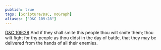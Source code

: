 ```yaml
---
publish: true
tags: [Scripture/DaC, noGraph]
aliases: ["D&C 109:28"]
---
```

[D&C 109:28](https://churchofjesuschrist.org/study/scriptures/dc-testament/dc/109?lang=eng&id=p28#p28) And if they shall smite this people thou wilt smite them; thou wilt fight for thy people as thou didst in the day of battle, that they may be delivered from the hands of all their enemies.
